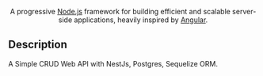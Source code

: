  <p align="center">A progressive <a href="http://nodejs.org" target="blank">Node.js</a> framework for building efficient and scalable server-side applications, heavily inspired by <a href="https://angular.io" target="blank">Angular</a>.
 </p>

## Description
A Simple CRUD Web API with NestJs, Postgres, Sequelize ORM. 

